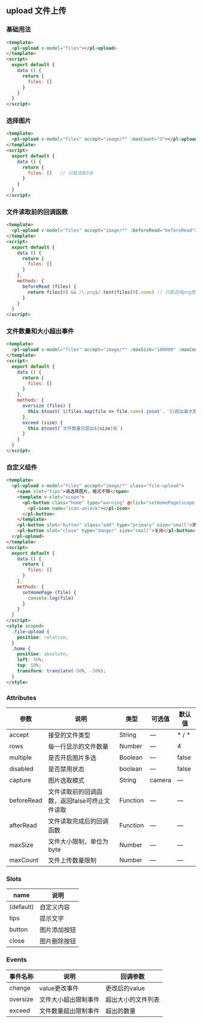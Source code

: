 ## upload 文件上传

### 基础用法

```html
<template>
  <pl-upload v-model="files"></pl-upload>
</template>
<script>
  export default {
    data () {
      return {
        files: []
      }
    }
  }
</script>
```

### 选择图片

```html
<template>
  <pl-upload v-model="files" accept="image/*" :maxCount="3"></pl-upload>
</template>
<script>
  export default {
    data () {
      return {
        files: []   // 只能选取3张
      }
    }
  }
</script>
```


### 文件读取前的回调函数

```html
<template>
  <pl-upload v-model="files" accept="image/*" :beforeRead="beforeRead"></pl-upload>
</template>
<script>
  export default {
    data () {
      return {
        files: []
      }
    },
    methods: {
      beforeRead (files) {
        return files[0] && /\.png$/.test(files[0].name) // 只能选择png图片
      }
    }
  }
</script>
```



### 文件数量和大小超出事件

```html
<template>
  <pl-upload v-model="files" accept="image/*" :maxSize="100000" :maxCount="4" @oversize="oversize" @exceed="exceed" multiple></pl-upload>
</template>
<script>
  export default {
    data () {
      return {
        files: []
      }
    },
    methods: {
      oversize (files) {
        this.$toast(`${files.map(file => file.name).join('、')}超出最大限制`)
      },
      exceed (size) {
        this.$toast(`文件数量已超出${size}张`)
      }
    }
  }
</script>
```




### 自定义组件

```html
<template>
  <pl-upload v-model="files" accept="image/*" class="file-upload">
    <span slot="tips">请选择图片，格式不限</span>
    <template v-slot="scope">
      <pl-button class="home" type="warning" @click="setHomePage(scope.file)" size="small">
        <pl-icon name="icon-unlock"></pl-icon>
      </pl-button>
    </template>
    <pl-button slot="button" class="add" type="primary" size="small">添加图片</pl-button>
    <pl-button slot="close" type="danger" size="small">关闭</pl-button>
  </pl-upload>
</template>
<script>
  export default {
    data () {
      return {
        files: []
      }
    },
    methods: {
      setHomePage (file) {
        console.log(file)
      }
    }
  }
</script>
<style scoped>
  .file-upload {
    position: relative;
  }
  .home {
    position: absolute;
    left: 50%;
    top: 50%;
    transform: translate(-50%, -50%);
  }
</style>
```


### Attributes
| 参数      | 说明    | 类型      | 可选值       | 默认值   |
|---------- |-------- |---------- |-------------  |-------- |
| accept     | 接受的文件类型 | String | —  |  * / *  |
| rows       | 每一行显示的文件数量  | Number  | —  | 4 |
| multiple   | 是否开启图片多选  |  Boolean  | —  | false  |
| disabled   | 是否禁用状态    | boolean   | —   | false   |
| capture    | 图片选取模式 | String | camera | —  |
| beforeRead | 文件读取前的回调函数，返回false可终止文件读取 | Function | —  | —  |
| afterRead  | 文件读取完成后的回调函数  |  Function  | —  | —  |
| maxSize    | 文件大小限制，单位为byte  |  Number  | —  | —  |
| maxCount   |  文件上传数量限制 |  Number  | —  | —  |

### Slots
| name      | 说明    |
|---------- |-------- |
| (default)  | 自定义内容 |
| tips       | 提示文字 |
| button     | 图片添加按钮 |
| close      | 图片删除按钮 |

### Events
| 事件名称      | 说明    | 回调参数      |
|---------- |-------- |---------- |
| change     |   value更改事件   | 更改后的value |
| oversize   | 文件大小超出限制事件  |  超出大小的文件列表  |
| exceed     | 文件数量超出限制事件  | 超出的数量 |

